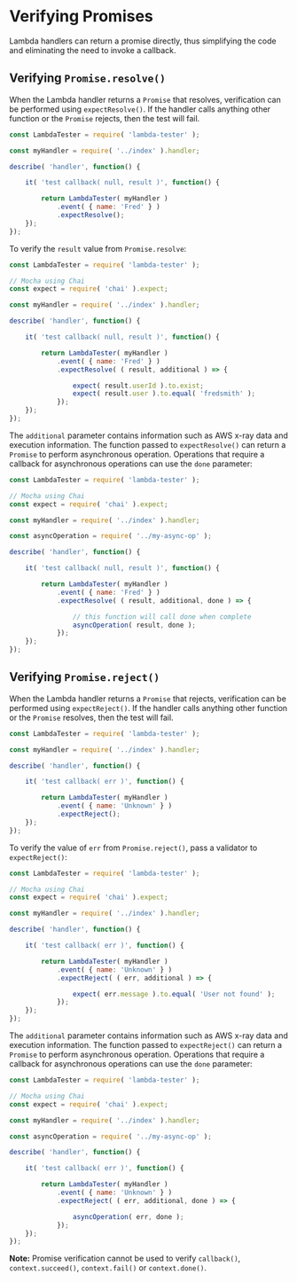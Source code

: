 # Verifying Promises

Lambda handlers can return a promise directly, thus simplifying the code and
eliminating the need to invoke a callback.

## Verifying `Promise.resolve()`

When the Lambda handler returns a `Promise` that resolves, verification can be performed using `expectResolve()`. If the handler calls
anything other function or the `Promise` rejects, then the test will fail.

```js
const LambdaTester = require( 'lambda-tester' );

const myHandler = require( '../index' ).handler;

describe( 'handler', function() {

	it( 'test callback( null, result )', function() {

		return LambdaTester( myHandler )
			.event( { name: 'Fred' } )
			.expectResolve();
	});
});
```

To verify the `result` value from `Promise.resolve`:

```js
const LambdaTester = require( 'lambda-tester' );

// Mocha using Chai
const expect = require( 'chai' ).expect;

const myHandler = require( '../index' ).handler;

describe( 'handler', function() {

	it( 'test callback( null, result )', function() {

		return LambdaTester( myHandler )
			.event( { name: 'Fred' } )
			.expectResolve( ( result, additional ) => {

                expect( result.userId ).to.exist;
                expect( result.user ).to.equal( 'fredsmith' );
            });
	});
});
```

The `additional` parameter contains information such as AWS x-ray data and execution information. The function passed to `expectResolve()` can return a `Promise` to perform asynchronous operation. Operations that require a callback for asynchronous operations can use the `done` parameter:

```js
const LambdaTester = require( 'lambda-tester' );

// Mocha using Chai
const expect = require( 'chai' ).expect;

const myHandler = require( '../index' ).handler;

const asyncOperation = require( '../my-async-op' );

describe( 'handler', function() {

	it( 'test callback( null, result )', function() {

		return LambdaTester( myHandler )
			.event( { name: 'Fred' } )
			.expectResolve( ( result, additional, done ) => {

                // this function will call done when complete
                asyncOperation( result, done );
            });
	});
});
```

## Verifying `Promise.reject()`

When the Lambda handler returns a `Promise` that rejects, verification can be performed using `expectReject()`. If the handler calls
anything other function or the `Promise` resolves, then the test will fail.


```js
const LambdaTester = require( 'lambda-tester' );

const myHandler = require( '../index' ).handler;

describe( 'handler', function() {

	it( 'test callback( err )', function() {

		return LambdaTester( myHandler )
			.event( { name: 'Unknown' } )
			.expectReject();
	});
});
```

To verify the value of `err` from `Promise.reject()`, pass a validator to `expectReject()`:

```js
const LambdaTester = require( 'lambda-tester' );

// Mocha using Chai
const expect = require( 'chai' ).expect;

const myHandler = require( '../index' ).handler;

describe( 'handler', function() {

	it( 'test callback( err )', function() {

		return LambdaTester( myHandler )
			.event( { name: 'Unknown' } )
			.expectReject( ( err, additional ) => {

				expect( err.message ).to.equal( 'User not found' );
			});
	});
});
```

The `additional` parameter contains information such as AWS x-ray data and execution information. The function passed to `expectReject()` can return a `Promise` to perform asynchronous operation. Operations that require a callback for asynchronous operations can use the `done` parameter:

```js
const LambdaTester = require( 'lambda-tester' );

// Mocha using Chai
const expect = require( 'chai' ).expect;

const myHandler = require( '../index' ).handler;

const asyncOperation = require( '../my-async-op' );

describe( 'handler', function() {

	it( 'test callback( err )', function() {

		return LambdaTester( myHandler )
			.event( { name: 'Unknown' } )
			.expectReject( ( err, additional, done ) => {

                asyncOperation( err, done );
			});
	});
});
```

**Note:** Promise verification cannot be used to verify `callback()`, `context.succeed()`, `context.fail()` or `context.done()`.

